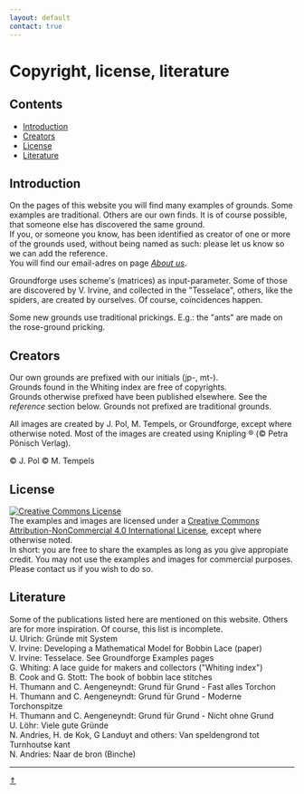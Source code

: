 ```yaml
---
layout: default
contact: true
---
```

# Copyright, license, literature

## Contents
* [Introduction](#introduction)
* [Creators](#creators)
* [License](#license)
* [Literature](#literature)

## Introduction
On the pages of this website you will find many examples of grounds. Some examples are traditional. Others are our own finds. It is of course possible, that someone else has discovered the same ground.    
If you, or someone you know, has been identified as creator of one or more of the grounds used, without being named as such: please let us know so we can add the reference.   
You will find our email-adres on page [_About us_][aboutus].   

Groundforge uses scheme's (matrices) as input-parameter. Some of those are discovered by V. Irvine, and collected in the "Tesselace", others, like the spiders, are created by ourselves. Of course, coïncidences happen.

Some new grounds use traditional prickings. E.g.: the "ants" are made on the rose-ground pricking.
    
## Creators
Our own grounds are prefixed with our initials (jp-, mt-).   
Grounds found in the Whiting index are free of copyrights.     
Grounds otherwise prefixed have been published elsewhere. See the _reference_ section below.
Grounds not prefixed are traditional grounds.     

All images are created by J. Pol, M. Tempels, or Groundforge, except where otherwise noted.
Most of the images are created using Knipling &reg; (&copy; Petra Pönisch Verlag).   

&copy; J. Pol
&copy; M. Tempels

## License
<a rel="license" href="http://creativecommons.org/licenses/by-nc/4.0/"><img alt="Creative Commons License" style="border-width:0" src="https://i.creativecommons.org/l/by-nc/4.0/88x31.png" /></a><br />The examples and images are licensed under a <a rel="license" href="http://creativecommons.org/licenses/by-nc/4.0/">Creative Commons Attribution-NonCommercial 4.0 International License</a>, except where otherwise noted.       
In short: you are free to share the examples as long as you give appropiate credit. You may not use the examples and images for commercial purposes. Please contact us if you wish to do so.


## Literature
Some of the publications listed here are mentioned on this website. Others are for more inspiration. Of course, this list is incomplete.             
U. Ulrich: Gründe mit System        
V. Irvine: Developing a Mathematical Model for Bobbin Lace (paper)       
V. Irvine: Tesselace. See Groundforge Examples pages   
G. Whiting: A lace guide for makers and collectors ("Whiting index")           
B. Cook and G. Stott: The book of bobbin lace stitches                  
H. Thumann and C. Aengeneyndt: Grund für Grund - Fast alles Torchon           
H. Thumann and C. Aengeneyndt: Grund für Grund - Moderne Torchonspitze              
H. Thumann and C. Aengeneyndt: Grund für Grund - Nicht ohne Grund              
U. Löhr: Viele gute Gründe                   
N. Andries, H. de Kok, G Landuyt and others: Van speldengrond tot Turnhoutse kant              
N. Andries: Naar de bron (Binche)             

***
<a href="#copyright-license-literature">&uArr;</a>

[aboutus]: https://maetempels.github.io/MAE-gf/docs/about-us#write-us
